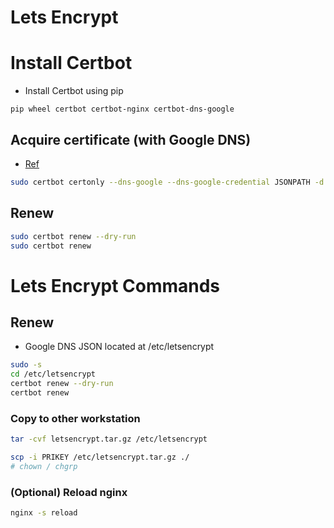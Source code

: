 # Lets Encrypt

# Install Certbot
- Install Certbot using pip

```
pip wheel certbot certbot-nginx certbot-dns-google
```

## Acquire certificate (with Google DNS)

- [Ref](https://certbot-dns-google.readthedocs.io/en/stable/)
```bash
sudo certbot certonly --dns-google --dns-google-credential JSONPATH -d *.domain.com -d domain.com
```

## Renew

```bash
sudo certbot renew --dry-run
sudo certbot renew
```

# Lets Encrypt Commands

## Renew
- Google DNS JSON located at /etc/letsencrypt

```bash
sudo -s
cd /etc/letsencrypt
certbot renew --dry-run
certbot renew
```

### Copy to other workstation
```bash
tar -cvf letsencrypt.tar.gz /etc/letsencrypt
```

```bash
scp -i PRIKEY /etc/letsencrypt.tar.gz ./
# chown / chgrp
```

### (Optional) Reload nginx
```bash
nginx -s reload
```

